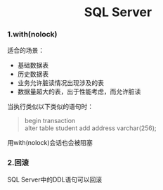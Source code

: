 # <center>SQL Server</center>

### <a id="1">1.with(nolock)</a>  
适合的场景：  
- 基础数据表  
- 历史数据表  
- 业务允许脏读情况出现涉及的表
- 数据量超大的表，出于性能考虑，而允许脏读  

当执行类似以下类似的语句时：  
> begin transaction  
> alter table student add address varchar(256);  

用with(nolock)会话也会被阻塞  

### <a id="2">2.回滚</a>  
SQL Server中的DDL语句可以回滚